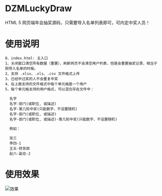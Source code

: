 # DZMLuckyDraw

HTML 5 网页端年会抽奖源码，只需要导入名单列表即可，可内定中奖人员！

# 使用说明

    0、index.html: 主入口
    1、关闭窗口清空所有数据（重置），刷新网页不会清空用户列表，但是会重置抽奖记录，相当于刚导入名单的时候。
    2、支持 .xlsx、.xls、.csv 文件格式上传
    3、已经中过奖的人不会重复中奖
    4、在上面支持的文件格式中每个单元格是一个用户
    5、每个单元格支持的用户格式，可以混合存在文件中：

      名字
      名字-部门(或职位, 或描述)
      名字-第几轮中奖(只能数字，不设置随机)
      名字-部门(或职位, 或描述)
      名字-部门(或职位, 或描述)-第几轮中奖(只能数字，不设置随机)

      例如：
      
      张三
      李四-1
      王五-财务部
      赵六-副总-2

# 使用效果

![效果](test.gif)

  
